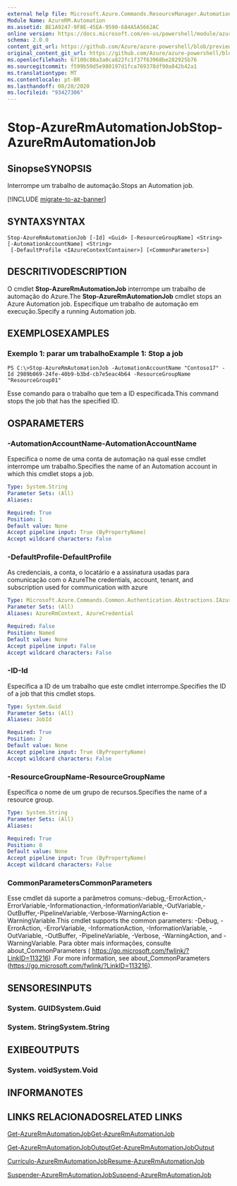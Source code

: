 ```yaml
---
external help file: Microsoft.Azure.Commands.ResourceManager.Automation.dll-Help.xml
Module Name: AzureRM.Automation
ms.assetid: BE1A9247-9F8E-45EA-9590-684A5A5662AC
online version: https://docs.microsoft.com/en-us/powershell/module/azurerm.automation/stop-azurermautomationjob
schema: 2.0.0
content_git_url: https://github.com/Azure/azure-powershell/blob/preview/src/ResourceManager/Automation/Commands.Automation/help/Stop-AzureRMAutomationJob.md
original_content_git_url: https://github.com/Azure/azure-powershell/blob/preview/src/ResourceManager/Automation/Commands.Automation/help/Stop-AzureRMAutomationJob.md
ms.openlocfilehash: 67100c80a3a0ca822fc1f37f63968be282925b76
ms.sourcegitcommit: f599b50d5e980197d1fca769378df90a842b42a1
ms.translationtype: MT
ms.contentlocale: pt-BR
ms.lasthandoff: 08/20/2020
ms.locfileid: "93427306"
---
```

# <span data-ttu-id="3d8a4-101">Stop-AzureRmAutomationJob</span><span class="sxs-lookup"><span data-stu-id="3d8a4-101">Stop-AzureRmAutomationJob</span></span>

## <span data-ttu-id="3d8a4-102">Sinopse</span><span class="sxs-lookup"><span data-stu-id="3d8a4-102">SYNOPSIS</span></span>
<span data-ttu-id="3d8a4-103">Interrompe um trabalho de automação.</span><span class="sxs-lookup"><span data-stu-id="3d8a4-103">Stops an Automation job.</span></span>

[!INCLUDE [migrate-to-az-banner](../../includes/migrate-to-az-banner.md)]

## <span data-ttu-id="3d8a4-104">SYNTAX</span><span class="sxs-lookup"><span data-stu-id="3d8a4-104">SYNTAX</span></span>

```
Stop-AzureRmAutomationJob [-Id] <Guid> [-ResourceGroupName] <String> [-AutomationAccountName] <String>
 [-DefaultProfile <IAzureContextContainer>] [<CommonParameters>]
```

## <span data-ttu-id="3d8a4-105">DESCRITIVO</span><span class="sxs-lookup"><span data-stu-id="3d8a4-105">DESCRIPTION</span></span>
<span data-ttu-id="3d8a4-106">O cmdlet **Stop-AzureRmAutomationJob** interrompe um trabalho de automação do Azure.</span><span class="sxs-lookup"><span data-stu-id="3d8a4-106">The **Stop-AzureRmAutomationJob** cmdlet stops an Azure Automation job.</span></span>
<span data-ttu-id="3d8a4-107">Especifique um trabalho de automação em execução.</span><span class="sxs-lookup"><span data-stu-id="3d8a4-107">Specify a running Automation job.</span></span>

## <span data-ttu-id="3d8a4-108">EXEMPLOS</span><span class="sxs-lookup"><span data-stu-id="3d8a4-108">EXAMPLES</span></span>

### <span data-ttu-id="3d8a4-109">Exemplo 1: parar um trabalho</span><span class="sxs-lookup"><span data-stu-id="3d8a4-109">Example 1: Stop a job</span></span>
```
PS C:\>Stop-AzureRmAutomationJob -AutomationAccountName "Contoso17" -Id 2989b069-24fe-40b9-b3bd-cb7e5eac4b64 -ResourceGroupName "ResourceGroup01"
```

<span data-ttu-id="3d8a4-110">Esse comando para o trabalho que tem a ID especificada.</span><span class="sxs-lookup"><span data-stu-id="3d8a4-110">This command stops the job that has the specified ID.</span></span>

## <span data-ttu-id="3d8a4-111">OS</span><span class="sxs-lookup"><span data-stu-id="3d8a4-111">PARAMETERS</span></span>

### <span data-ttu-id="3d8a4-112">-AutomationAccountName</span><span class="sxs-lookup"><span data-stu-id="3d8a4-112">-AutomationAccountName</span></span>
<span data-ttu-id="3d8a4-113">Especifica o nome de uma conta de automação na qual esse cmdlet interrompe um trabalho.</span><span class="sxs-lookup"><span data-stu-id="3d8a4-113">Specifies the name of an Automation account in which this cmdlet stops a job.</span></span>

```yaml
Type: System.String
Parameter Sets: (All)
Aliases:

Required: True
Position: 1
Default value: None
Accept pipeline input: True (ByPropertyName)
Accept wildcard characters: False
```

### <span data-ttu-id="3d8a4-114">-DefaultProfile</span><span class="sxs-lookup"><span data-stu-id="3d8a4-114">-DefaultProfile</span></span>
<span data-ttu-id="3d8a4-115">As credenciais, a conta, o locatário e a assinatura usadas para comunicação com o Azure</span><span class="sxs-lookup"><span data-stu-id="3d8a4-115">The credentials, account, tenant, and subscription used for communication with azure</span></span>

```yaml
Type: Microsoft.Azure.Commands.Common.Authentication.Abstractions.IAzureContextContainer
Parameter Sets: (All)
Aliases: AzureRmContext, AzureCredential

Required: False
Position: Named
Default value: None
Accept pipeline input: False
Accept wildcard characters: False
```

### <span data-ttu-id="3d8a4-116">-ID</span><span class="sxs-lookup"><span data-stu-id="3d8a4-116">-Id</span></span>
<span data-ttu-id="3d8a4-117">Especifica a ID de um trabalho que este cmdlet interrompe.</span><span class="sxs-lookup"><span data-stu-id="3d8a4-117">Specifies the ID of a job that this cmdlet stops.</span></span>

```yaml
Type: System.Guid
Parameter Sets: (All)
Aliases: JobId

Required: True
Position: 2
Default value: None
Accept pipeline input: True (ByPropertyName)
Accept wildcard characters: False
```

### <span data-ttu-id="3d8a4-118">-ResourceGroupName</span><span class="sxs-lookup"><span data-stu-id="3d8a4-118">-ResourceGroupName</span></span>
<span data-ttu-id="3d8a4-119">Especifica o nome de um grupo de recursos.</span><span class="sxs-lookup"><span data-stu-id="3d8a4-119">Specifies the name of a resource group.</span></span>

```yaml
Type: System.String
Parameter Sets: (All)
Aliases:

Required: True
Position: 0
Default value: None
Accept pipeline input: True (ByPropertyName)
Accept wildcard characters: False
```

### <span data-ttu-id="3d8a4-120">CommonParameters</span><span class="sxs-lookup"><span data-stu-id="3d8a4-120">CommonParameters</span></span>
<span data-ttu-id="3d8a4-121">Esse cmdlet dá suporte a parâmetros comuns:-debug,-ErrorAction,-ErrorVariable,-Informationaction,-InformationVariable,-OutVariable,-OutBuffer,-PipelineVariable,-Verbose-WarningAction e-WarningVariable.</span><span class="sxs-lookup"><span data-stu-id="3d8a4-121">This cmdlet supports the common parameters: -Debug, -ErrorAction, -ErrorVariable, -InformationAction, -InformationVariable, -OutVariable, -OutBuffer, -PipelineVariable, -Verbose, -WarningAction, and -WarningVariable.</span></span> <span data-ttu-id="3d8a4-122">Para obter mais informações, consulte about_CommonParameters ( https://go.microsoft.com/fwlink/?LinkID=113216) .</span><span class="sxs-lookup"><span data-stu-id="3d8a4-122">For more information, see about_CommonParameters (https://go.microsoft.com/fwlink/?LinkID=113216).</span></span>

## <span data-ttu-id="3d8a4-123">SENSORES</span><span class="sxs-lookup"><span data-stu-id="3d8a4-123">INPUTS</span></span>

### <span data-ttu-id="3d8a4-124">System. GUID</span><span class="sxs-lookup"><span data-stu-id="3d8a4-124">System.Guid</span></span>

### <span data-ttu-id="3d8a4-125">System. String</span><span class="sxs-lookup"><span data-stu-id="3d8a4-125">System.String</span></span>

## <span data-ttu-id="3d8a4-126">EXIBE</span><span class="sxs-lookup"><span data-stu-id="3d8a4-126">OUTPUTS</span></span>

### <span data-ttu-id="3d8a4-127">System. void</span><span class="sxs-lookup"><span data-stu-id="3d8a4-127">System.Void</span></span>

## <span data-ttu-id="3d8a4-128">INFORMA</span><span class="sxs-lookup"><span data-stu-id="3d8a4-128">NOTES</span></span>

## <span data-ttu-id="3d8a4-129">LINKS RELACIONADOS</span><span class="sxs-lookup"><span data-stu-id="3d8a4-129">RELATED LINKS</span></span>

[<span data-ttu-id="3d8a4-130">Get-AzureRmAutomationJob</span><span class="sxs-lookup"><span data-stu-id="3d8a4-130">Get-AzureRmAutomationJob</span></span>](./Get-AzureRMAutomationJob.md)

[<span data-ttu-id="3d8a4-131">Get-AzureRmAutomationJobOutput</span><span class="sxs-lookup"><span data-stu-id="3d8a4-131">Get-AzureRmAutomationJobOutput</span></span>](./Get-AzureRMAutomationJobOutput.md)

[<span data-ttu-id="3d8a4-132">Currículo-AzureRmAutomationJob</span><span class="sxs-lookup"><span data-stu-id="3d8a4-132">Resume-AzureRmAutomationJob</span></span>](./Resume-AzureRMAutomationJob.md)

[<span data-ttu-id="3d8a4-133">Suspender-AzureRmAutomationJob</span><span class="sxs-lookup"><span data-stu-id="3d8a4-133">Suspend-AzureRmAutomationJob</span></span>](./Suspend-AzureRMAutomationJob.md)


